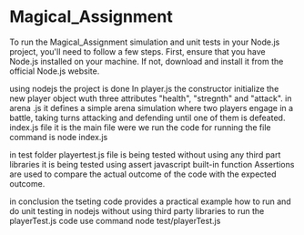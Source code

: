 # Magical_Assignment

To run the Magical_Assignment simulation and unit tests in your Node.js project, you'll need to follow a few steps. First, ensure that you have Node.js installed on your machine. If not, download and install it from the official Node.js website.

using nodejs the project is done
In player.js the constructor initialize the new player object wuth three attributes "health", "stregnth" and "attack".
in arena .js it defines a simple arena simulation where two players engage in a battle, taking turns attacking and defending until one of them is defeated.
index.js file it is the main file were we run the code
for running the file
command is
node index.js

in test folder playertest.js file is being tested without using any third part libraries it is being tested using assert javascript built-in function
 Assertions are used to compare the actual outcome of the code with the expected outcome.

in conclusion the tseting code provides a practical example how to run and do unit testing in nodejs without using third party libraries
to run the playerTest.js code
use command
node test/playerTest.js
